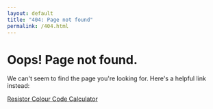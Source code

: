 ```yaml
---
layout: default
title: "404: Page not found"
permalink: /404.html
---
```


<h1>Oops! Page not found.</h1>
<p>We can't seem to find the page you're looking for. Here's a helpful link instead:</p>
<a href="https://tenda-m.github.io/risistor-colour-code/">Resistor Colour Code Calculator</a>
